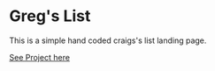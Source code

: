 # Greg's List
This is a simple hand coded craigs's list landing page.

[See Project here](http://justin-oreilly.com/gregs_list/)

